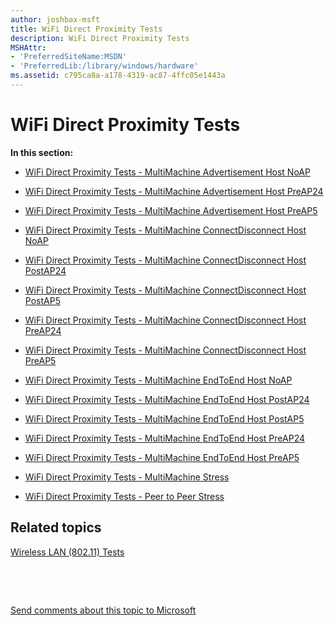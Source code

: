 ```yaml
---
author: joshbax-msft
title: WiFi Direct Proximity Tests
description: WiFi Direct Proximity Tests
MSHAttr:
- 'PreferredSiteName:MSDN'
- 'PreferredLib:/library/windows/hardware'
ms.assetid: c795ca8a-a178-4319-ac87-4ffc05e1443a
---
```


# WiFi Direct Proximity Tests


**In this section:**

-   [WiFi Direct Proximity Tests - MultiMachine Advertisement Host NoAP](wifi-direct-proximity-tests---multimachine-advertisement-host-noap-ccb0a6a3-b98f-4e1d-9cbc-de91eefd696b.md)

-   [WiFi Direct Proximity Tests - MultiMachine Advertisement Host PreAP24](wifi-direct-proximity-tests---multimachine-advertisement-host-preap24-28fb9c74-e677-49ad-9e76-7c75b16a38fa.md)

-   [WiFi Direct Proximity Tests - MultiMachine Advertisement Host PreAP5](wifi-direct-proximity-tests---multimachine-advertisement-host-preap5-f2b647ee-1fbe-447e-aa7e-3cdfd7635ae4.md)

-   [WiFi Direct Proximity Tests - MultiMachine ConnectDisconnect Host NoAP](wifi-direct-proximity-tests---multimachine-connectdisconnect-host-noap-51754b6e-efa1-4f69-b49a-058387fb0e4e.md)

-   [WiFi Direct Proximity Tests - MultiMachine ConnectDisconnect Host PostAP24](wifi-direct-proximity-tests---multimachine-connectdisconnect-host-postap24-f1665c06-29ea-4e47-9ef4-0f0f0ffc134c.md)

-   [WiFi Direct Proximity Tests - MultiMachine ConnectDisconnect Host PostAP5](wifi-direct-proximity-tests---multimachine-connectdisconnect-host-postap5-6ab2d935-31db-40f3-9ab4-11c7b8e0cc22.md)

-   [WiFi Direct Proximity Tests - MultiMachine ConnectDisconnect Host PreAP24](wifi-direct-proximity-tests---multimachine-connectdisconnect-host-preap24-aae41cc8-ee0b-4963-98b3-d4bc50efeb63.md)

-   [WiFi Direct Proximity Tests - MultiMachine ConnectDisconnect Host PreAP5](wifi-direct-proximity-tests---multimachine-connectdisconnect-host-preap5-1c7a9cf9-affa-48d0-986a-19f6f9f5200c.md)

-   [WiFi Direct Proximity Tests - MultiMachine EndToEnd Host NoAP](wifi-direct-proximity-tests---multimachine-endtoend-host-noap-8f42ec8a-fffb-4da4-a816-569517362564.md)

-   [WiFi Direct Proximity Tests - MultiMachine EndToEnd Host PostAP24](wifi-direct-proximity-tests---multimachine-endtoend-host-postap24-96075390-3f20-431b-a192-2e7d56c084da.md)

-   [WiFi Direct Proximity Tests - MultiMachine EndToEnd Host PostAP5](wifi-direct-proximity-tests---multimachine-endtoend-host-postap5-395ed8e0-8d18-4e4f-898b-dc0e7415137a.md)

-   [WiFi Direct Proximity Tests - MultiMachine EndToEnd Host PreAP24](wifi-direct-proximity-tests---multimachine-endtoend-host-preap24-db249b8d-29b7-4524-ba60-45f0cdb0b2e2.md)

-   [WiFi Direct Proximity Tests - MultiMachine EndToEnd Host PreAP5](wifi-direct-proximity-tests---multimachine-endtoend-host-preap5-54c714b0-dced-496c-8586-944c388b2d77.md)

-   [WiFi Direct Proximity Tests - MultiMachine Stress](wifi-direct-proximity-tests---multimachine-stress-2f6f6db0-2497-43c0-90b7-aeac9f6beb1e.md)

-   [WiFi Direct Proximity Tests - Peer to Peer Stress](wifi-direct-proximity-tests---peer-to-peer-stressa847c350-1a3d-4f04-b00c-aaf788e8ce4e.md)

## Related topics


[Wireless LAN (802.11) Tests](wireless-lan--80211--tests.md)

 

 

[Send comments about this topic to Microsoft](mailto:wsddocfb@microsoft.com?subject=Documentation%20feedback%20%5Bp_hck\p_hck%5D:%20WiFi%20Direct%20Proximity%20Tests%20%20RELEASE:%20%284/27/2016%29&body=%0A%0APRIVACY%20STATEMENT%0A%0AWe%20use%20your%20feedback%20to%20improve%20the%20documentation.%20We%20don't%20use%20your%20email%20address%20for%20any%20other%20purpose,%20and%20we'll%20remove%20your%20email%20address%20from%20our%20system%20after%20the%20issue%20that%20you're%20reporting%20is%20fixed.%20While%20we're%20working%20to%20fix%20this%20issue,%20we%20might%20send%20you%20an%20email%20message%20to%20ask%20for%20more%20info.%20Later,%20we%20might%20also%20send%20you%20an%20email%20message%20to%20let%20you%20know%20that%20we've%20addressed%20your%20feedback.%0A%0AFor%20more%20info%20about%20Microsoft's%20privacy%20policy,%20see%20http://privacy.microsoft.com/default.aspx. "Send comments about this topic to Microsoft")





